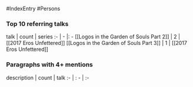 #IndexEntry #Persons

### Top 10 referring talks
talk | count | series
:- | - |: -
[[Logos in the Garden of Souls Part 2]] | 2 | [[2017 Eros Unfettered]]
[[Logos in the Garden of Souls Part 3]] | 1 | [[2017 Eros Unfettered]]

### Paragraphs with 4+ mentions
description | count | talk
:- | : - | :-

